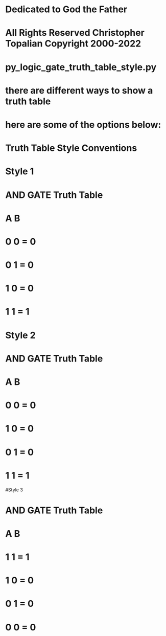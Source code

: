 # Dedicated to God the Father
# All Rights Reserved Christopher Topalian Copyright 2000-2022
# py_logic_gate_truth_table_style.py
# there are different ways to show a truth table
# here are some of the options below:

# Truth Table Style Conventions

# Style 1
# AND GATE Truth Table
# A  B
# 0  0  =  0
# 0  1  =  0
# 1  0  =  0
# 1  1  =  1

# Style 2
# AND GATE Truth Table
# A  B
# 0  0  =  0
# 1  0  =  0
# 0  1  =  0
# 1  1  =  1

#Style 3
# AND GATE Truth Table
# A  B
# 1  1  =  1
# 1  0  =  0
# 0  1  =  0
# 0  0  =  0
